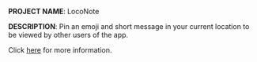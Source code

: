 **PROJECT NAME**: LocoNote

**DESCRIPTION**: Pin an emoji and short message in your current location to be viewed by other users of the app.

Click [here](https://devpost.com/software/loconote) for more information.
